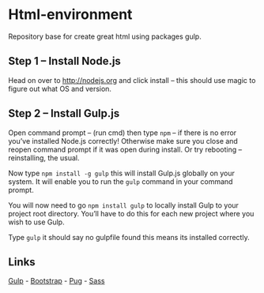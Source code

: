 # Html-environment
Repository base for create great html using packages gulp.

## Step 1 – Install Node.js
Head on over to http://nodejs.org and click install – this should use magic to figure out what OS and version.

## Step 2 – Install Gulp.js
Open command prompt – (run cmd) then type `npm` – if there is no  error you’ve installed Node.js correctly! Otherwise make sure you close and reopen command prompt if it was open during install. Or try rebooting – reinstalling, the usual.

Now type `npm install -g gulp` this will install Gulp.js globally on your system. It will enable you to run the `gulp` command in your command prompt.

You will now need to go `npm install gulp` to locally install Gulp to your project root directory. You’ll have to do this for each new project where you wish to use Gulp.

Type `gulp` it should say no gulpfile found this means its installed correctly.

## Links
[Gulp](http://gulpjs.com/) - [Bootstrap](http://getbootstrap.com/) - [Pug](https://pugjs.org/api/getting-started.html) - [Sass](http://sass-lang.com/)